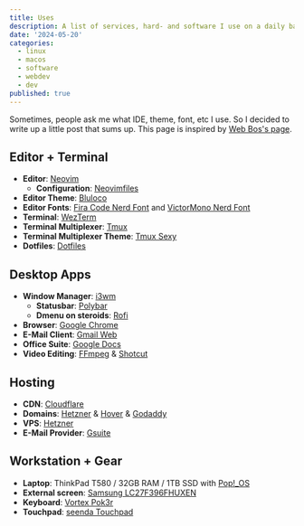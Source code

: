 ```yaml
---
title: Uses
description: A list of services, hard- and software I use on a daily basis
date: '2024-05-20'
categories:
  - linux
  - macos
  - software
  - webdev
  - dev
published: true
---
```


Sometimes, people ask me what IDE, theme, font, etc I use.
So I decided to write up a little post that sums up.
This page is inspired by [Web Bos's page](https://wesbos.com/uses).

## Editor + Terminal

- **Editor**: [Neovim](https://neovim.io/)
  - **Configuration**: [Neovimfiles](https://github.com/gorillamoe/neovimfiles)
- **Editor Theme**: [Bluloco](https://github.com/mistweaverco/bluloco.nvim)
- **Editor Fonts**: [Fira Code Nerd Font](https://www.nerdfonts.com/font-downloads) and [VictorMono Nerd Font](https://www.nerdfonts.com/font-downloads)
- **Terminal**: [WezTerm](https://wezfurlong.org/wezterm/)
- **Terminal Multiplexer**: [Tmux](https://github.com/tmux/tmux)
- **Terminal Multiplexer Theme**: [Tmux Sexy](https://github.com/mistweaverco/tmux-sexy)
- **Dotfiles**: [Dotfiles](https://github.com/gorillamoe/dotfiles)

## Desktop Apps

- **Window Manager**: [i3wm](https://i3wm.org/)
  - **Statusbar**: [Polybar](https://polybar.github.io/)
  - **Dmenu on steroids**: [Rofi](https://davatorium.github.io/rofi/)
- **Browser**: [Google Chrome](https://www.google.com/chrome/)
- **E-Mail Client**: [Gmail Web](https://mail.google.com/)
- **Office Suite**: [Google Docs](https://docs.google.com/)
- **Video Editing**: [FFmpeg](https://ffmpeg.org/) & [Shotcut](https://shotcut.org/)

## Hosting

- **CDN**: [Cloudflare](https://www.cloudflare.com/)
- **Domains**: [Hetzner](https://hetzner.com/) & [Hover](https://hover.com/) & [Godaddy](https://www.godaddy.com/)
- **VPS**: [Hetzner](https://hetzner.com/)
- **E-Mail Provider**: [Gsuite](https://gsuite.google.com/)

## Workstation + Gear

- **Laptop**: ThinkPad T580 / 32GB RAM / 1TB SSD with [Pop!\_OS](https://pop.system76.com/)
- **External screen**: [Samsung LC27F396FHUXEN](https://amzn.to/3TRQ4uP)
- **Keyboard**: [Vortex Pok3r](/pok3r.jpg)
- **Touchpad**: [seenda Touchpad](https://amzn.to/3R27VgD)
